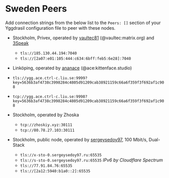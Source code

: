 # Sweden Peers

Add connection strings from the below list to the `Peers: []` section of your
Yggdrasil configuration file to peer with these nodes.

* Stockholm, Privex, operated by [vaultec81](https://github.com/vaultec81) (@vaultec:matrix.org) and [3Speak](https://3speak.tv)
  * `tls://185.130.44.194:7040`
  * `tls://[2a07:e01:105:444:c634:6bff:feb5:6e28]:7040`

* Linköping, operated by [ananace](https://github.com/ananace) (@ace:kittenface.studio)
 * `tls://ygg.ace.ctrl-c.liu.se:9999?key=5636b3af4738c3998284c4805d91209cab38921159c66a6f359f3f692af1c908`
 * `tcp://ygg.ace.ctrl-c.liu.se:9998?key=5636b3af4738c3998284c4805d91209cab38921159c66a6f359f3f692af1c908`

* Stockholm, operated by Zhoska
  * `tcp://zhoskiy.xyz:30111`
  * `tcp://80.78.27.103:30111`

* Stockholm, public node, operated by [sergeysedoy97](https://t.me/sergeysedoy97), 100 Mbit/s, Dual-Stack
  * `tls://x-sto-0.sergeysedoy97.ru:65535`
  * `tls://s-sto-0.sergeysedoy97.ru:65535` _IPv6 by Cloudflare Spectrum_
  * `tls://77.91.84.76:65535`
  * `tls://[2a12:5940:b1a0::2]:65535`
